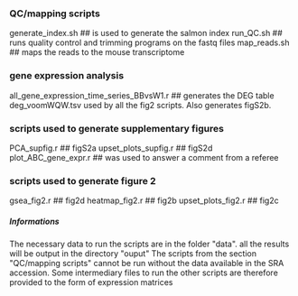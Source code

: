 ### QC/mapping scripts
generate_index.sh ## is used to generate the salmon index
run_QC.sh ## runs quality control and trimming programs on the fastq files
map_reads.sh ## maps the reads to the mouse transcriptome

### gene expression analysis
all_gene_expression_time_series_BBvsW1.r ## generates the DEG table deg_voomWQW.tsv used by all the fig2 scripts. Also generates figS2b. 


### scripts used to generate supplementary figures
PCA_supfig.r ## figS2a
upset_plots_supfig.r ## figS2d
plot_ABC_gene_expr.r ## was used to answer a comment from a referee 

### scripts used to generate figure 2
gsea_fig2.r ## fig2d
heatmap_fig2.r ## fig2b
upset_plots_fig2.r ## fig2c

##### Informations
The necessary data to run the scripts are in the folder "data". all the results will be output in the directory "ouput"
The scripts from the section "QC/mapping scripts" cannot be run without the data available in the SRA accession. Some intermediary files
to run the other scripts are therefore provided to the form of expression matrices
